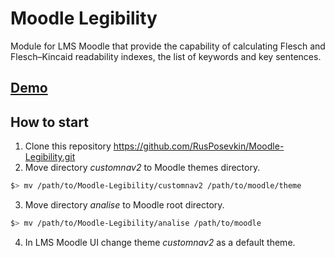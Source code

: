 # Moodle Legibility
Module for LMS Moodle that provide the capability of calculating Flesch and Flesch–Kincaid               readability indexes, the list of keywords and key sentences.

## [Demo](https://youtu.be/lbVvIAvVWDE)

## How to start
1. Clone this repository https://github.com/RusPosevkin/Moodle-Legibility.git
2. Move directory *customnav2* to Moodle themes directory.
```bash
$> mv /path/to/Moodle-Legibility/customnav2 /path/to/moodle/theme
```
3. Move directory *analise* to Moodle root directory.
```bash
$> mv /path/to/Moodle-Legibility/analise /path/to/moodle
```
4. In LMS Moodle UI change theme *customnav2* as a default theme.
